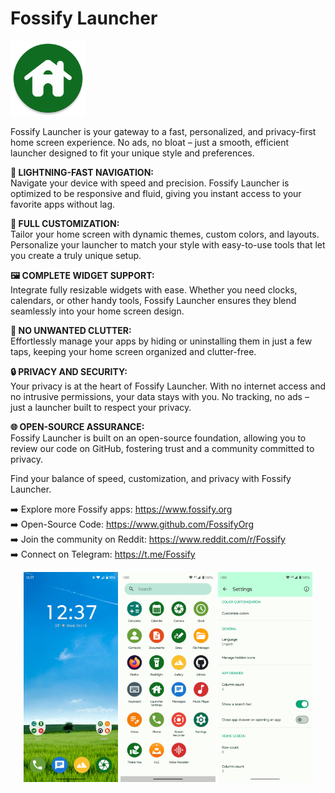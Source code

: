 # Fossify Launcher

<img alt="Logo" src="graphics/icon.webp" width="120" />

Fossify Launcher is your gateway to a fast, personalized, and privacy-first home screen experience.
No ads, no bloat – just a smooth, efficient launcher designed to fit your unique style and
preferences.

**🚀 LIGHTNING-FAST NAVIGATION:**  
Navigate your device with speed and precision. Fossify Launcher is optimized to be responsive and
fluid, giving you instant access to your favorite apps without lag.

**🎨 FULL CUSTOMIZATION:**  
Tailor your home screen with dynamic themes, custom colors, and layouts. Personalize your launcher
to match your style with easy-to-use tools that let you create a truly unique setup.

**🖼️ COMPLETE WIDGET SUPPORT:**  
Integrate fully resizable widgets with ease. Whether you need clocks, calendars, or other handy
tools, Fossify Launcher ensures they blend seamlessly into your home screen design.

**📱 NO UNWANTED CLUTTER:**  
Effortlessly manage your apps by hiding or uninstalling them in just a few taps, keeping your home
screen organized and clutter-free.

**🔒 PRIVACY AND SECURITY:**  
Your privacy is at the heart of Fossify Launcher. With no internet access and no intrusive
permissions, your data stays with you. No tracking, no ads – just a launcher built to respect your
privacy.

**🌐 OPEN-SOURCE ASSURANCE:**  
Fossify Launcher is built on an open-source foundation, allowing you to review our code on GitHub,
fostering trust and a community committed to privacy.

Find your balance of speed, customization, and privacy with Fossify Launcher.

➡️ Explore more Fossify apps: https://www.fossify.org<br>
➡️ Open-Source Code: https://www.github.com/FossifyOrg<br>
➡️ Join the community on Reddit: https://www.reddit.com/r/Fossify<br>
➡️ Connect on Telegram: https://t.me/Fossify

<div align="center">
<img alt="App image" src="fastlane/metadata/android/en-US/images/phoneScreenshots/1_en-US.png" width="30%">
<img alt="App image" src="fastlane/metadata/android/en-US/images/phoneScreenshots/2_en-US.png" width="30%">
<img alt="App image" src="fastlane/metadata/android/en-US/images/phoneScreenshots/3_en-US.png" width="30%">
</div>

